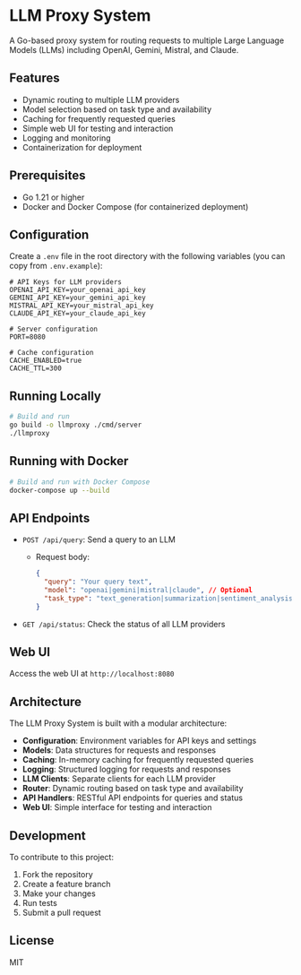 # LLM Proxy System

A Go-based proxy system for routing requests to multiple Large Language Models (LLMs) including OpenAI, Gemini, Mistral, and Claude.

## Features

- Dynamic routing to multiple LLM providers
- Model selection based on task type and availability
- Caching for frequently requested queries
- Simple web UI for testing and interaction
- Logging and monitoring
- Containerization for deployment

## Prerequisites

- Go 1.21 or higher
- Docker and Docker Compose (for containerized deployment)

## Configuration

Create a `.env` file in the root directory with the following variables (you can copy from `.env.example`):

```
# API Keys for LLM providers
OPENAI_API_KEY=your_openai_api_key
GEMINI_API_KEY=your_gemini_api_key
MISTRAL_API_KEY=your_mistral_api_key
CLAUDE_API_KEY=your_claude_api_key

# Server configuration
PORT=8080

# Cache configuration
CACHE_ENABLED=true
CACHE_TTL=300
```

## Running Locally

```bash
# Build and run
go build -o llmproxy ./cmd/server
./llmproxy
```

## Running with Docker

```bash
# Build and run with Docker Compose
docker-compose up --build
```

## API Endpoints

- `POST /api/query`: Send a query to an LLM
  - Request body:
    ```json
    {
      "query": "Your query text",
      "model": "openai|gemini|mistral|claude", // Optional
      "task_type": "text_generation|summarization|sentiment_analysis|question_answering" // Optional
    }
    ```

- `GET /api/status`: Check the status of all LLM providers

## Web UI

Access the web UI at `http://localhost:8080`

## Architecture

The LLM Proxy System is built with a modular architecture:

- **Configuration**: Environment variables for API keys and settings
- **Models**: Data structures for requests and responses
- **Caching**: In-memory caching for frequently requested queries
- **Logging**: Structured logging for requests and responses
- **LLM Clients**: Separate clients for each LLM provider
- **Router**: Dynamic routing based on task type and availability
- **API Handlers**: RESTful API endpoints for queries and status
- **Web UI**: Simple interface for testing and interaction

## Development

To contribute to this project:

1. Fork the repository
2. Create a feature branch
3. Make your changes
4. Run tests
5. Submit a pull request

## License

MIT
